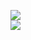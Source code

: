 [![](https://img.shields.io/badge/Made%20With-Github%20Spray-lightgrey.svg?style=for-the-badge&logo=github)](https://github.com/Annihil/github-spray#6659)  
[![](https://i.imgur.com/2DrTn0Z.gif)](https://github.com/Annihil/github-spray)